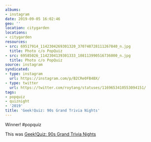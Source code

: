 ```yaml
---
albums:
- instagram
date: 2019-09-05 16:02:46
geo: ''
location: citygarden
locations:
- citygarden
resources:
- src: 69517914_1142304269301320_370748728111267840_n.jpg
  title: Photo c/o PopQuiz
- src: 69585026_1142304139301333_108113990516736000_n.jpg
  title: Photo c/o PopQuiz
source: instagram
syndicated:
- type: instagram
  url: https://instagram.com/p/B2CRe0FB4BX/
- type: twitter
  url: https://twitter.com/roytang/statuses/1169653410553094151/
tags:
- popquiz
- quiznight
- '2019'
title: 'Geek!Quiz: 90s Grand Trivia Nights'
---
```


Winner! #popquiz

This was [Geek!Quiz: 90s Grand Trivia Nights](https://www.facebook.com/events/672064693274798)